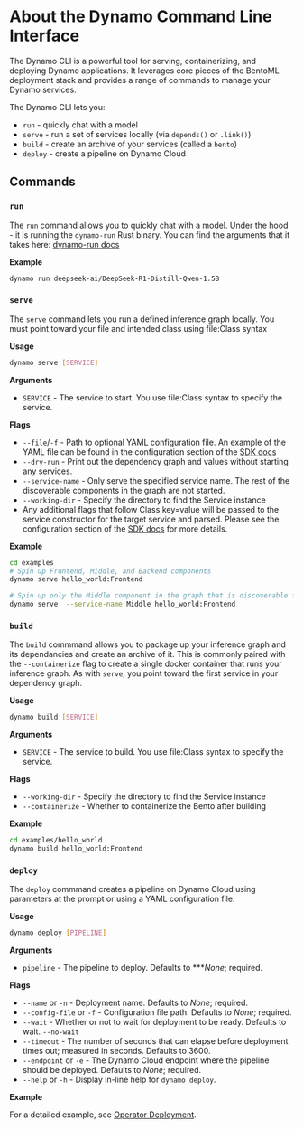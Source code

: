 # About the Dynamo Command Line Interface
The Dynamo CLI is a powerful tool for serving, containerizing, and deploying Dynamo applications. It leverages core pieces of the BentoML deployment stack and provides a range of commands to manage your Dynamo services.

The Dynamo CLI lets you:
- `run` - quickly chat with a model
- `serve` - run a set of services locally (via `depends()` or `.link()`)
- `build` - create an archive of your services (called a `bento`)
- `deploy` - create a pipeline on Dynamo Cloud

## Commands

### `run`

The `run` command allows you to quickly chat with a model. Under the hood - it is running the `dynamo-run` Rust binary. You can find the arguments that it takes here: [dynamo-run docs](dynamo_run.md)

**Example**
```bash
dynamo run deepseek-ai/DeepSeek-R1-Distill-Qwen-1.5B
```

### `serve`

The `serve` command lets you run a defined inference graph locally. You must point toward your file and intended class using file:Class syntax

**Usage**
```bash
dynamo serve [SERVICE]
```

**Arguments**
- `SERVICE` - The service to start. You use file:Class syntax to specify the service.

**Flags**
- `--file`/`-f` - Path to optional YAML configuration file. An example of the YAML file can be found in the configuration section of the [SDK docs](../API/sdk.md)
- `--dry-run` - Print out the dependency graph and values without starting any services.
- `--service-name` - Only serve the specified service name. The rest of the discoverable components in the graph are not started.
- `--working-dir` - Specify the directory to find the Service instance
- Any additional flags that follow Class.key=value will be passed to the service constructor for the target service and parsed. Please see the configuration section of the [SDK docs](../API/sdk.md) for more details.

**Example**
```bash
cd examples
# Spin up Frontend, Middle, and Backend components
dynamo serve hello_world:Frontend

# Spin up only the Middle component in the graph that is discoverable from the Frontend service
dynamo serve  --service-name Middle hello_world:Frontend
```

### `build`

The `build` commmand allows you to package up your inference graph and its dependancies and create an archive of it. This is commonly paired with the `--containerize` flag to create a single docker container that runs your inference graph. As with `serve`, you point toward the first service in your dependency graph.

**Usage**
```bash
dynamo build [SERVICE]
```

**Arguments**
- `SERVICE` - The service to build. You use file:Class syntax to specify the service.

**Flags**
- `--working-dir` - Specify the directory to find the Service instance
- `--containerize` - Whether to containerize the Bento after building

**Example**
```bash
cd examples/hello_world
dynamo build hello_world:Frontend
```

### `deploy`

The `deploy` commmand creates a pipeline on Dynamo Cloud using parameters at the prompt or using a YAML configuration file.

**Usage**
```bash
dynamo deploy [PIPELINE]
```

**Arguments**
- `pipeline` - The pipeline to deploy. Defaults to ****None*; required.

**Flags**
- `--name` or `-n` - Deployment name. Defaults to *None*; required.
- `--config-file` or `-f` - Configuration file path. Defaults to *None*; required.
- `--wait` - Whether or not to wait for deployment to be ready. Defaults to wait.
  `--no-wait`
- `--timeout` - The number of seconds that can elapse before deployment times out; measured in seconds. Defaults to 3600. 
- `--endpoint` or `-e` - The Dynamo Cloud endpoint where the pipeline should be deployed. Defaults to *None*; required.
- `--help` or `-h` - Display in-line help for `dynamo deploy`.


**Example**

For a detailed example, see [Operator Deployment](dynamo_deploy/operator_deployment.md).
